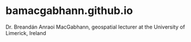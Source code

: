 # bamacgabhann.github.io
Dr. Breandán Anraoi MacGabhann, geospatial lecturer at the University of Limerick, Ireland
